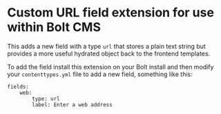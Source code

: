 # Custom URL field extension for use within Bolt CMS

This adds a new field with a type `url` that stores a plain text string but provides a more useful hydrated object
back to the frontend templates.

To add the field install this extension on your Bolt install and then modify your `contenttypes.yml` file to add a
new field, something like this:

```
fields:
    web:
        type: url
        label: Enter a web address
```

